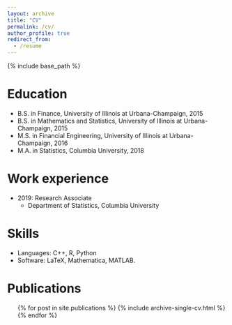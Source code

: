 ```yaml
---
layout: archive
title: "CV"
permalink: /cv/
author_profile: true
redirect_from:
  - /resume
---
```


{% include base_path %}

Education
======
* B.S. in Finance, University of Illinois at Urbana-Champaign, 2015
* B.S. in Mathematics and Statistics, University of Illinois at Urbana-Champaign, 2015
* M.S. in Financial Engineering, University of Illinois at Urbana-Champaign, 2016
* M.A. in Statistics, Columbia University, 2018

Work experience
======
* 2019: Research Associate
  * Department of Statistics, Columbia University
<!--   * Supervisor: Professor Git -->
  
Skills
======
* Languages: C++, R, Python
* Software: LaTeX, Mathematica, MATLAB.

Publications
======
  <ul>{% for post in site.publications %}
    {% include archive-single-cv.html %}
  {% endfor %}</ul>
  
<!-- Talks
======
  <ul>{% for post in site.talks %}
    {% include archive-single-talk-cv.html %}
  {% endfor %}</ul> -->
  
<!-- Teaching
======
  <ul>{% for post in site.teaching %}
    {% include archive-single-cv.html %}
  {% endfor %}</ul>
  
Service and leadership
======
* Currently signed in to 43 different slack teams -->
